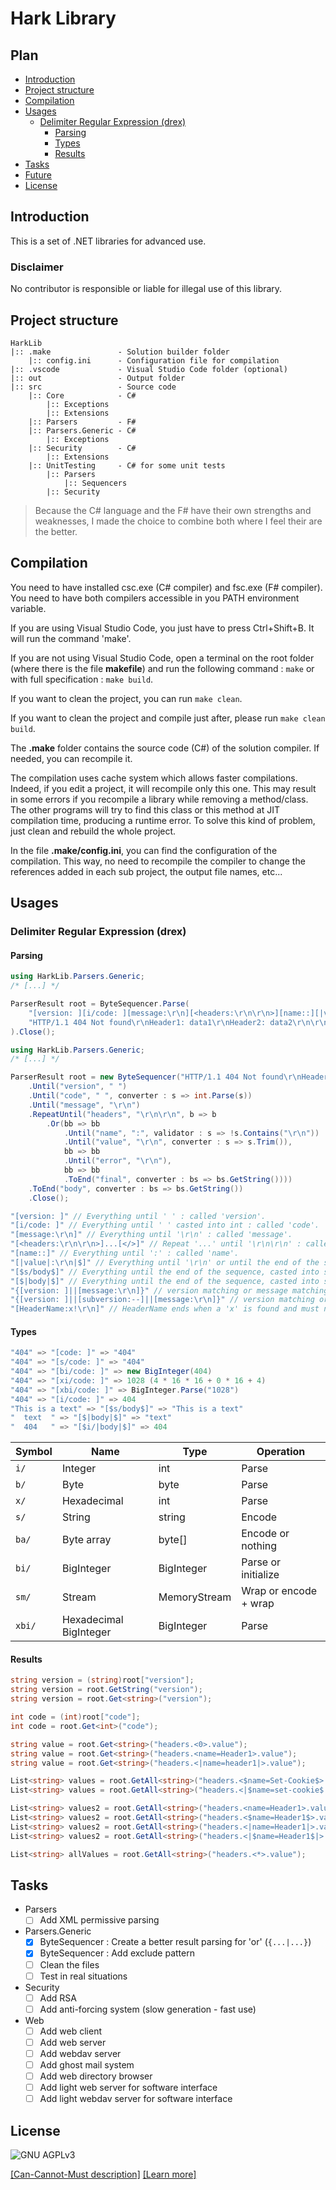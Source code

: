 # Hark Library

## Plan

- [Introduction](#introduction)
- [Project structure](#project-structure)
- [Compilation](#compilation)
- [Usages](#usages)
  - [Delimiter Regular Expression (drex)](#usages-drex)
    - [Parsing](#usages-drex-parsing)
    - [Types](#usages-drex-types)
    - [Results](#usages-drex-results)
- [Tasks](#tasks)
- [Future](#future)
- [License](#license)

## <a name="introduction"></a>Introduction

This is a set of .NET libraries for advanced use.

### Disclaimer

No contributor is responsible or liable for illegal use of
this library.

## <a name="project-structure"></a>Project structure

```
HarkLib
|:: .make               - Solution builder folder
    |:: config.ini      - Configuration file for compilation
|:: .vscode             - Visual Studio Code folder (optional)
|:: out                 - Output folder
|:: src                 - Source code
    |:: Core            - C#
        |:: Exceptions
        |:: Extensions
    |:: Parsers         - F#
    |:: Parsers.Generic - C#
        |:: Exceptions
    |:: Security        - C#
        |:: Extensions
    |:: UnitTesting     - C# for some unit tests
        |:: Parsers
            |:: Sequencers
        |:: Security
```

> Because the C# language and the F# have their own strengths
and weaknesses, I made the choice to combine both where I
feel their are the better.

## <a name="compilation"></a>Compilation

You need to have installed csc.exe (C# compiler) and fsc.exe
(F# compiler). You need to have both compilers accessible in
you PATH environment variable.

If you are using Visual Studio Code, you just have to press
Ctrl+Shift+B. It will run the command 'make'.

If you are not using Visual Studio Code, open a terminal on
the root folder (where there is the file **makefile**) and run
the following command : ` make ` or with full specification :
` make build `.

If you want to clean the project, you can run ` make clean `.

If you want to clean the project and compile just after, please
run ` make clean build `.

The **.make** folder contains the source code (C#) of the solution
compiler. If needed, you can recompile it.

The compilation uses cache system which allows faster compilations.
Indeed, if you edit a project, it will recompile only this one.
This may result in some errors if you recompile a library while
removing a method/class. The other programs will try to find this
class or this method at JIT compilation time, producing a runtime
error. To solve this kind of problem, just clean and rebuild the whole
project.

In the file **.make/config.ini**, you can find the configuration of
the compilation. This way, no need to recompile the compiler to
change the references added in each sub project, the output file
names, etc...

## <a name="usages"></a>Usages

### <a name="usages-drex"></a>Delimiter Regular Expression (drex)

#### <a name="usages-drex-parsing"></a>Parsing

```csharp
using HarkLib.Parsers.Generic;
/* [...] */

ParserResult root = ByteSequencer.Parse(
    "[version: ][i/code: ][message:\r\n][<headers:\r\n\r\n>][name::][|value|:\r\n|$][</>][$s/body$]",
    "HTTP/1.1 404 Not found\r\nHeader1: data1\r\nHeader2: data2\r\n\r\nHello! This is the body!"
).Close();
```

```csharp
using HarkLib.Parsers.Generic;
/* [...] */

ParserResult root = new ByteSequencer("HTTP/1.1 404 Not found\r\nHeader1: data1\r\nErrorHeader\r\nSet-Cookie: a=1\r\nSet-Cookie: b=2\r\nHeader2: data2\r\nErrorHeaderFinal\r\n\r\nHello! This is the body!")
    .Until("version", " ")
    .Until("code", " ", converter : s => int.Parse(s))
    .Until("message", "\r\n")
    .RepeatUntil("headers", "\r\n\r\n", b => b
        .Or(bb => bb
            .Until("name", ":", validator : s => !s.Contains("\r\n"))
            .Until("value", "\r\n", converter : s => s.Trim()),
            bb => bb
            .Until("error", "\r\n"),
            bb => bb
            .ToEnd("final", converter : bs => bs.GetString())))
    .ToEnd("body", converter : bs => bs.GetString())
    .Close();
```

```csharp
"[version: ]" // Everything until ' ' : called 'version'.
"[i/code: ]" // Everything until ' ' casted into int : called 'code'.
"[message:\r\n]" // Everything until '\r\n' : called 'message'.
"[<headers:\r\n\r\n>]...[</>]" // Repeat '...' until '\r\n\r\n' : called headers.
"[name::]" // Everything until ':' : called 'name'.
"[|value|:\r\n|$]" // Everything until '\r\n' or until the end of the sequence, then trimmed : called 'value'.
"[$s/body$]" // Everything until the end of the sequence, casted into string : called 'body'.
"[$|body|$]" // Everything until the end of the sequence, casted into string and trimmed : called 'body'.
"{[version: ]||[message:\r\n]}" // version matching or message matching.
"{[version: ]||[subversion:--]||[message:\r\n]}" // version matching or subversion matching or message matching.
"[HeaderName:x!\r\n]" // HeaderName ends when a 'x' is found and must not contain '\r\n'.
```

#### <a name="usages-drex-types"></a>Types

```csharp
"404" => "[code: ]" => "404"
"404" => "[s/code: ]" => "404"
"404" => "[bi/code: ]" => new BigInteger(404)
"404" => "[xi/code: ]" => 1028 (4 * 16 * 16 + 0 * 16 + 4)
"404" => "[xbi/code: ]" => BigInteger.Parse("1028")
"404" => "[i/code: ]" => 404
"This is a text" => "[$s/body$]" => "This is a text"
"  text  " => "[$|body|$]" => "text"
"  404   " => "[$i/|body|$]" => 404
```

| Symbol | Name | Type | Operation |
| --- | --- | --- | --- |
| `i/` | Integer | int | Parse |
| `b/` | Byte | byte | Parse |
| `x/` | Hexadecimal | int | Parse |
| `s/` | String | string | Encode |
| `ba/` | Byte array | byte[] | Encode or nothing |
| `bi/` | BigInteger | BigInteger | Parse or initialize |
| `sm/` | Stream | MemoryStream | Wrap or encode + wrap |
| `xbi/` | Hexadecimal BigInteger | BigInteger | Parse |

#### <a name="usages-drex-results"></a>Results

```csharp
string version = (string)root["version"];
string version = root.GetString("version");
string version = root.Get<string>("version");

int code = (int)root["code"];
int code = root.Get<int>("code");

string value = root.Get<string>("headers.<0>.value");
string value = root.Get<string>("headers.<name=Header1>.value");
string value = root.Get<string>("headers.<|name=header1|>.value");

List<string> values = root.GetAll<string>("headers.<$name=Set-Cookie$>.value");
List<string> values = root.GetAll<string>("headers.<|$name=set-cookie$|>.value");

List<string> values2 = root.GetAll<string>("headers.<name=Header1>.value");
List<string> values2 = root.GetAll<string>("headers.<$name=Header1$>.value");
List<string> values2 = root.GetAll<string>("headers.<|name=Header1|>.value");
List<string> values2 = root.GetAll<string>("headers.<|$name=Header1$|>.value");

List<string> allValues = root.GetAll<string>("headers.<*>.value");
```

## <a name="tasks"></a>Tasks

- Parsers
  - [ ] Add XML permissive parsing
- Parsers.Generic
  - [X] ByteSequencer : Create a better result parsing for 'or' (`{...|...}`)
  - [X] ByteSequencer : Add exclude pattern
  - [ ] Clean the files
  - [ ] Test in real situations
- Security
  - [ ] Add RSA
  - [ ] Add anti-forcing system (slow generation - fast use)
- Web
  - [ ] Add web client
  - [ ] Add web server
  - [ ] Add webdav server
  - [ ] Add ghost mail system
  - [ ] Add web directory browser
  - [ ] Add light web server for software interface
  - [ ] Add light webdav server for software interface

## <a name="license"></a>License

![GNU AGPLv3](https://www.gnu.org/graphics/agplv3-155x51.png)

[[Can-Cannot-Must description]](https://www.tldrlegal.com/l/agpl3)
[[Learn more]](http://www.gnu.org/licenses/agpl-3.0.html)
